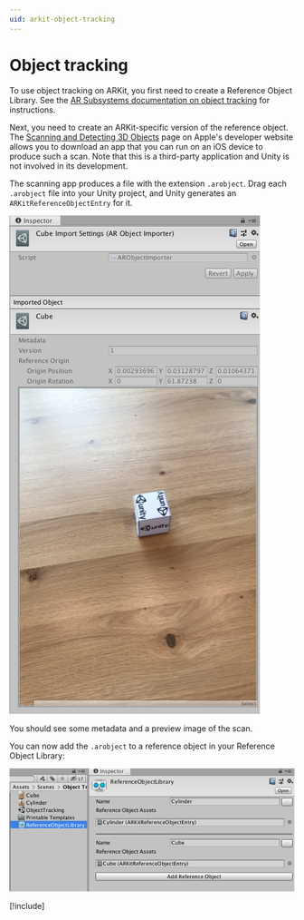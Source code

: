 ```yaml
---
uid: arkit-object-tracking
---
```

# Object tracking

To use object tracking on ARKit, you first need to create a Reference Object Library. See the [AR Subsystems documentation on object tracking](xref:arsubsystems-object-tracking-subsystem) for instructions.

Next, you need to create an ARKit-specific version of the reference object. The [Scanning and Detecting 3D Objects](https://developer.apple.com/documentation/arkit/scanning_and_detecting_3d_objects) page on Apple's developer website allows you to download an app that you can run on an iOS device to produce such a scan. Note that this is a third-party application and Unity is not involved in its development.

The scanning app produces a file with the extension `.arobject`. Drag each `.arobject` file into your Unity project, and Unity generates an `ARKitReferenceObjectEntry` for it.

![Example scan](images/arobject-inspector.png "Example scan")

You should see some metadata and a preview image of the scan.

You can now add the `.arobject` to a reference object in your Reference Object Library:

![Example Reference Object Library](images/reference-object-library-inspector.png "Example Reference Object Library")

[!include[](snippets/apple-arkit-trademark.md)]
